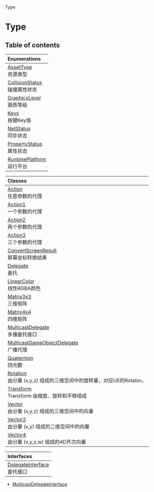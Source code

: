 Type

# Type <Badge type="tip" text="Namespace" /> <Score text="Type" />

## Table of contents

| Enumerations |
| :-----|
| [AssetType](../enums/Type.AssetType.md) <br> 资源类型|
| [CollisionStatus](../enums/Type.CollisionStatus.md) <br> 碰撞属性状态|
| [GraphicsLevel](../enums/Type.GraphicsLevel.md) <br> 画质等级|
| [Keys](../enums/Type.Keys.md) <br> 按键Key值|
| [NetStatus](../enums/Type.NetStatus.md) <br> 同步状态|
| [PropertyStatus](../enums/Type.PropertyStatus.md) <br> 属性状态|
| [RuntimePlatform](../enums/Type.RuntimePlatform.md) <br> 运行平台|

| Classes |
| :-----|
| [Action](../classes/Type.Action.md) <br> 任意参数的代理|
| [Action1](../classes/Type.Action1.md) <br> 一个参数的代理|
| [Action2](../classes/Type.Action2.md) <br> 两个参数的代理|
| [Action3](../classes/Type.Action3.md) <br> 三个参数的代理|
| [ConvertScreenResult](../classes/Type.ConvertScreenResult.md) <br> 屏幕坐标转换结果|
| [Delegate](../classes/Type.Delegate.md) <br> 委托|
| [LinearColor](../classes/Type.LinearColor.md) <br> 线性RGBA颜色|
| [Matrix3x3](../classes/Type.Matrix3x3.md) <br> 三维矩阵|
| [Matrix4x4](../classes/Type.Matrix4x4.md) <br> 四维矩阵|
| [MulticastDelegate](../classes/Type.MulticastDelegate.md) <br> 多播委托接口|
| [MulticastGameObjectDelegate](../classes/Type.MulticastGameObjectDelegate.md) <br> 广播代理|
| [Quaternion](../classes/Type.Quaternion.md) <br> 四元数|
| [Rotation](../classes/Type.Rotation.md) <br> 由分量 (x,y,z) 组成的三维空间中的旋转量，对应UE的Rotator。|
| [Transform](../classes/Type.Transform.md) <br> Transform 由缩放、旋转和平移组成|
| [Vector](../classes/Type.Vector.md) <br> 由分量 (x,y,z) 组成的三维空间中的向量|
| [Vector2](../classes/Type.Vector2.md) <br> 由分量 (x,y) 组成的二维空间中的向量|
| [Vector4](../classes/Type.Vector4.md) <br> 由分量 (x,y,z,w) 组成的4D齐次向量|

| Interfaces |
| :-----|
| [DelegateInterface](../interfaces/Type.DelegateInterface.md) <br> 委托接口|
- [MulticastDelegateInterface](../interfaces/Type.MulticastDelegateInterface.md)